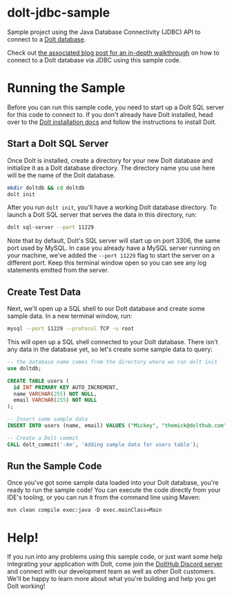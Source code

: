 # dolt-jdbc-sample
Sample project using the Java Database Connectivity (JDBC) API to connect to a [Dolt database](https://doltdb.com/).

Check out [the associated blog post for an in-depth walkthrough](https://www.dolthub.com/blog/2024-10-11-dolt-with-jdbc/) on how to connect to a Dolt database via JDBC using this sample code. 

# Running the Sample
Before you can run this sample code, you need to start up a Dolt SQL server for this code to connect to. If you don't already have Dolt installed, head over to the [Dolt installation docs](https://docs.dolthub.com/introduction/installation) and follow the instructions to install Dolt.

## Start a Dolt SQL Server
Once Dolt is installed, create a directory for your new Dolt database and initialize it as a Dolt database directory. The directory name you use here will be the name of the Dolt database. 
```bash
mkdir doltdb && cd doltdb
dolt init
```

After you run `dolt init`, you'll have a working Dolt database directory. To launch a Dolt SQL server that serves the data in this directory, run:
```bash
dolt sql-server --port 11229
```

Note that by default, Dolt's SQL server will start up on port 3306, the same port used by MySQL. In case you already have a MySQL server running on your machine, we've added the `--port 11229` flag to start the server on a different port. Keep this terminal window open so you can see any log statements emitted from the server.

## Create Test Data
Next, we'll open up a SQL shell to our Dolt database and create some sample data. In a new terminal window, run:
```bash
mysql --port 11229 --protocol TCP -u root 
```

This will open up a SQL shell connected to your Dolt database. There isn't any data in the database yet, so let's create some sample data to query:
```sql
-- the database name comes from the directory where we ran dolt init
use doltdb;

CREATE TABLE users (
  id INT PRIMARY KEY AUTO_INCREMENT,
  name VARCHAR(255) NOT NULL,
  email VARCHAR(255) NOT NULL
);

-- Insert some sample data
INSERT INTO users (name, email) VALUES ("Mickey", "themick@dolthub.com"), ("Minnie", "minnie@dolthub.com"), ("Goofy", "goofy@dolthub.com");

-- Create a Dolt commit
CALL dolt_commit('-Am', 'Adding sample data for users table');
```

## Run the Sample Code
Once you've got some sample data loaded into your Dolt database, you're ready to run the sample code! You can execute the code directly from your IDE's tooling, or you can run it from the command line using Maven: 
```shell
mvn clean compile exec:java -D exec.mainClass=Main
```

# Help!
If you run into any problems using this sample code, or just want some help integrating your application with Dolt, come join the [DoltHub Discord server](https://discord.gg/gqr7K4VNKe) and connect with our development team as well as other Dolt customers. We'll be happy to learn more about what you're building and help you get Dolt working! 
